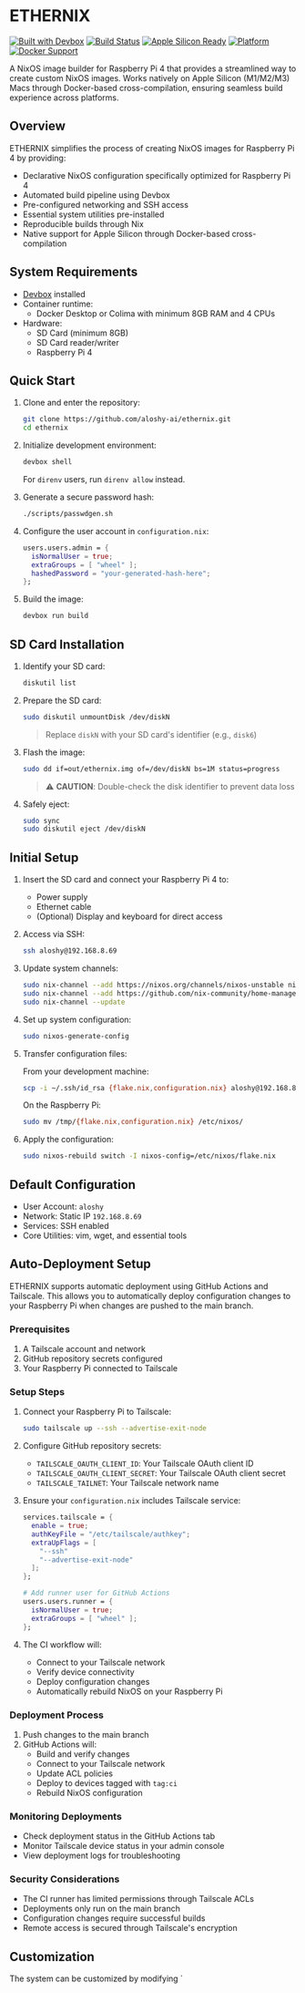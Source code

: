 # ETHERNIX

[![Built with Devbox](https://www.jetify.com/img/devbox/shield_galaxy.svg)](https://www.jetify.com/devbox/docs/contributor-quickstart/)
[![Build Status](https://github.com/aloshy-ai/ethernix/actions/workflows/CI.yml/badge.svg)](https://github.com/aloshy-ai/ethernix/actions/workflows/ci.yml)
[![Apple Silicon Ready](https://img.shields.io/badge/Apple%20Silicon-Ready-success?logo=apple&logoColor=white)](https://github.com/aloshy-ai/ethernix)
[![Platform](https://img.shields.io/badge/platform-Darwin%20%7C%20Linux-blue)](https://github.com/aloshy-ai/ethernix)
[![Docker Support](https://img.shields.io/badge/Docker-Enabled-2496ED?logo=docker&logoColor=white)](https://github.com/aloshy-ai/ethernix)

A NixOS image builder for Raspberry Pi 4 that provides a streamlined way to create custom NixOS images. Works natively on Apple Silicon (M1/M2/M3) Macs through Docker-based cross-compilation, ensuring seamless build experience across platforms.

## Overview

ETHERNIX simplifies the process of creating NixOS images for Raspberry Pi 4 by providing:

- Declarative NixOS configuration specifically optimized for Raspberry Pi 4
- Automated build pipeline using Devbox
- Pre-configured networking and SSH access
- Essential system utilities pre-installed
- Reproducible builds through Nix
- Native support for Apple Silicon through Docker-based cross-compilation

## System Requirements

- [Devbox](https://www.jetify.com/docs/devbox/installing_devbox) installed
- Container runtime:
  - Docker Desktop or Colima with minimum 8GB RAM and 4 CPUs
- Hardware:
  - SD Card (minimum 8GB)
  - SD Card reader/writer
  - Raspberry Pi 4

## Quick Start

1. Clone and enter the repository:
   ```bash
   git clone https://github.com/aloshy-ai/ethernix.git
   cd ethernix
   ```

2. Initialize development environment:
   ```bash
   devbox shell
   ```
   For `direnv` users, run `direnv allow` instead.

3. Generate a secure password hash:
   ```bash
   ./scripts/passwdgen.sh
   ```

4. Configure the user account in `configuration.nix`:
   ```nix
   users.users.admin = {
     isNormalUser = true;
     extraGroups = [ "wheel" ];
     hashedPassword = "your-generated-hash-here";
   };
   ```

5. Build the image:
   ```bash
   devbox run build
   ```

## SD Card Installation

1. Identify your SD card:
   ```bash
   diskutil list
   ```

2. Prepare the SD card:
   ```bash
   sudo diskutil unmountDisk /dev/diskN
   ```
   > Replace `diskN` with your SD card's identifier (e.g., `disk6`)

3. Flash the image:
   ```bash
   sudo dd if=out/ethernix.img of=/dev/diskN bs=1M status=progress
   ```
   > ⚠️ **CAUTION**: Double-check the disk identifier to prevent data loss

4. Safely eject:
   ```bash
   sudo sync
   sudo diskutil eject /dev/diskN
   ```

## Initial Setup

1. Insert the SD card and connect your Raspberry Pi 4 to:
   - Power supply
   - Ethernet cable
   - (Optional) Display and keyboard for direct access

2. Access via SSH:
   ```bash
   ssh aloshy@192.168.8.69
   ```

3. Update system channels:
   ```bash
   sudo nix-channel --add https://nixos.org/channels/nixos-unstable nixos
   sudo nix-channel --add https://github.com/nix-community/home-manager/archive/master.tar.gz home-manager
   sudo nix-channel --update
   ```

4. Set up system configuration:
   ```bash
   sudo nixos-generate-config
   ```

5. Transfer configuration files:
   
   From your development machine:
   ```bash
   scp -i ~/.ssh/id_rsa {flake.nix,configuration.nix} aloshy@192.168.8.69:/tmp/
   ```

   On the Raspberry Pi:
   ```bash
   sudo mv /tmp/{flake.nix,configuration.nix} /etc/nixos/
   ```

6. Apply the configuration:
   ```bash
   sudo nixos-rebuild switch -I nixos-config=/etc/nixos/flake.nix
   ```

## Default Configuration

- User Account: `aloshy`
- Network: Static IP `192.168.8.69`
- Services: SSH enabled
- Core Utilities: vim, wget, and essential tools

## Auto-Deployment Setup

ETHERNIX supports automatic deployment using GitHub Actions and Tailscale. This allows you to automatically deploy configuration changes to your Raspberry Pi when changes are pushed to the main branch.

### Prerequisites

1. A Tailscale account and network
2. GitHub repository secrets configured
3. Your Raspberry Pi connected to Tailscale

### Setup Steps

1. Connect your Raspberry Pi to Tailscale:
   ```bash
   sudo tailscale up --ssh --advertise-exit-node
   ```

2. Configure GitHub repository secrets:
   - `TAILSCALE_OAUTH_CLIENT_ID`: Your Tailscale OAuth client ID
   - `TAILSCALE_OAUTH_CLIENT_SECRET`: Your Tailscale OAuth client secret
   - `TAILSCALE_TAILNET`: Your Tailscale network name

3. Ensure your `configuration.nix` includes Tailscale service:
   ```nix
   services.tailscale = {
     enable = true;
     authKeyFile = "/etc/tailscale/authkey";
     extraUpFlags = [
       "--ssh"
       "--advertise-exit-node"
     ];
   };

   # Add runner user for GitHub Actions
   users.users.runner = {
     isNormalUser = true;
     extraGroups = [ "wheel" ];
   };
   ```

4. The CI workflow will:
   - Connect to your Tailscale network
   - Verify device connectivity
   - Deploy configuration changes
   - Automatically rebuild NixOS on your Raspberry Pi

### Deployment Process

1. Push changes to the main branch
2. GitHub Actions will:
   - Build and verify changes
   - Connect to your Tailscale network
   - Update ACL policies
   - Deploy to devices tagged with `tag:ci`
   - Rebuild NixOS configuration

### Monitoring Deployments

- Check deployment status in the GitHub Actions tab
- Monitor Tailscale device status in your admin console
- View deployment logs for troubleshooting

### Security Considerations

- The CI runner has limited permissions through Tailscale ACLs
- Deployments only run on the main branch
- Configuration changes require successful builds
- Remote access is secured through Tailscale's encryption

## Customization

The system can be customized by modifying `